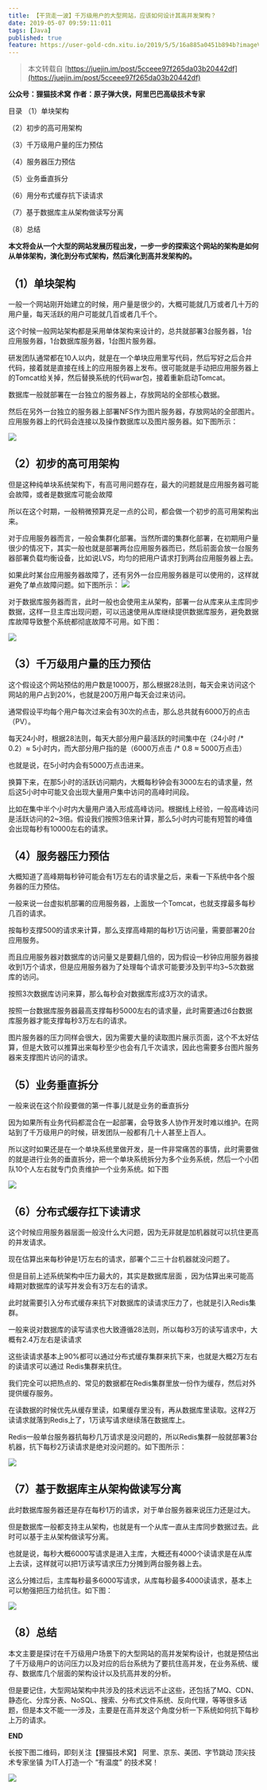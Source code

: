 ```yaml
---
title: 【干货走一波】千万级用户的大型网站，应该如何设计其高并发架构？
date: 2019-05-07 09:59:11:011
tags: [Java] 
published: true
feature: https://user-gold-cdn.xitu.io/2019/5/5/16a885a0451b894b?imageView2/0/w/1280/h/960/ignore-error/1
---
```

> 本文转载自 [https://juejin.im/post/5cceee97f265da03b20442df](https://juejin.im/post/5cceee97f265da03b20442df) 

**公众号：狸猫技术窝**
**作者：原子弹大侠，阿里巴巴高级技术专家**

目录 （1）单块架构

（2）初步的高可用架构

（3）千万级用户量的压力预估

（4）服务器压力预估

（5）业务垂直拆分

（6）用分布式缓存抗下读请求

（7）基于数据库主从架构做读写分离

（8）总结

**本文将会从一个大型的网站发展历程出发，一步一步的探索这个网站的架构是如何从单体架构，演化到分布式架构，然后演化到高并发架构的。**

## （1）单块架构

一般一个网站刚开始建立的时候，用户量是很少的，大概可能就几万或者几十万的用户量，每天活跃的用户可能就几百或者几千个。

这个时候一般网站架构都是采用单体架构来设计的，总共就部署3台服务器，1台应用服务器，1台数据库服务器，1台图片服务器。

研发团队通常都在10人以内，就是在一个单块应用里写代码，然后写好之后合并代码，接着就是直接在线上的应用服务器上发布。很可能就是手动把应用服务器上的Tomcat给关掉，然后替换系统的代码war包，接着重新启动Tomcat。

数据库一般就部署在一台独立的服务器上，存放网站的全部核心数据。

然后在另外一台独立的服务器上部署NFS作为图片服务器，存放网站的全部图片。应用服务器上的代码会连接以及操作数据库以及图片服务器。如下图所示：

![](https://user-gold-cdn.xitu.io/2019/5/5/16a885a0451b894b?imageView2/0/w/1280/h/960/ignore-error/1)

## （2）初步的高可用架构

但是这种纯单块系统架构下，有高可用问题存在，最大的问题就是应用服务器可能会故障，或者是数据库可能会故障

所以在这个时期，一般稍微预算充足一点的公司，都会做一个初步的高可用架构出来。

对于应用服务器而言，一般会集群化部署。当然所谓的集群化部署，在初期用户量很少的情况下，其实一般也就是部署两台应用服务器而已，然后前面会放一台服务器部署负载均衡设备，比如说LVS，均匀的把用户请求打到两台应用服务器上去。

如果此时某台应用服务器故障了，还有另外一台应用服务器是可以使用的，这样就避免了单点故障问题。如下图所示：
![](https://user-gold-cdn.xitu.io/2019/5/5/16a885a2519a865d?imageView2/0/w/1280/h/960/ignore-error/1)

对于数据库服务器而言，此时一般也会使用主从架构，部署一台从库来从主库同步数据，这样一旦主库出现问题，可以迅速使用从库继续提供数据库服务，避免数据库故障导致整个系统都彻底故障不可用。如下图：

![](https://user-gold-cdn.xitu.io/2019/5/5/16a885a8fe3170fa?imageView2/0/w/1280/h/960/ignore-error/1)

## （3）千万级用户量的压力预估

这个假设这个网站预估的用户数是1000万，那么根据28法则，每天会来访问这个网站的用户占到20%，也就是200万用户每天会过来访问。

通常假设平均每个用户每次过来会有30次的点击，那么总共就有6000万的点击（PV）。

每天24小时，根据28法则，每天大部分用户最活跃的时间集中在（24小时 /* 0.2）≈ 5小时内，而大部分用户指的是（6000万点击 /* 0.8 ≈ 5000万点击）

也就是说，在5小时内会有5000万点击进来。

换算下来，在那5小时的活跃访问期内，大概每秒钟会有3000左右的请求量，然后这5小时中可能又会出现大量用户集中访问的高峰时间段。

比如在集中半个小时内大量用户涌入形成高峰访问。根据线上经验，一般高峰访问是活跃访问的2~3倍。假设我们按照3倍来计算，那么5小时内可能有短暂的峰值会出现每秒有10000左右的请求。

## （4）服务器压力预估

大概知道了高峰期每秒钟可能会有1万左右的请求量之后，来看一下系统中各个服务器的压力预估。

一般来说一台虚拟机部署的应用服务器，上面放一个Tomcat，也就支撑最多每秒几百的请求。

按每秒支撑500的请求来计算，那么支撑高峰期的每秒1万访问量，需要部署20台应用服务。

而且应用服务器对数据库的访问量又是要翻几倍的，因为假设一秒钟应用服务器接收到1万个请求，但是应用服务器为了处理每个请求可能要涉及到平均3~5次数据库的访问。

按照3次数据库访问来算，那么每秒会对数据库形成3万次的请求。

按照一台数据库服务器最高支撑每秒5000左右的请求量，此时需要通过6台数据库服务器才能支撑每秒3万左右的请求。

图片服务器的压力同样会很大，因为需要大量的读取图片展示页面，这个不太好估算，但是大致可以推算出来每秒至少也会有几千次请求，因此也需要多台图片服务器来支撑图片访问的请求。

## （5）业务垂直拆分

一般来说在这个阶段要做的第一件事儿就是业务的垂直拆分

因为如果所有业务代码都混合在一起部署，会导致多人协作开发时难以维护。在网站到了千万级用户的时候，研发团队一般都有几十人甚至上百人。

所以这时如果还是在一个单块系统里做开发，是一件非常痛苦的事情，此时需要做的就是进行业务的垂直拆分，把一个单块系统拆分为多个业务系统，然后一个小团队10个人左右就专门负责维护一个业务系统。如下图

![](https://user-gold-cdn.xitu.io/2019/5/5/16a885ae541528b8?imageView2/0/w/1280/h/960/ignore-error/1)

## （6）分布式缓存扛下读请求

这个时候应用服务器层面一般没什么大问题，因为无非就是加机器就可以抗住更高的并发请求。

现在估算出来每秒钟是1万左右的请求，部署个二三十台机器就没问题了。

但是目前上述系统架构中压力最大的，其实是数据库层面 ，因为估算出来可能高峰期对数据库的读写并发会有3万左右的请求。

此时就需要引入分布式缓存来抗下对数据库的读请求压力了，也就是引入Redis集群。

一般来说对数据库的读写请求也大致遵循28法则，所以每秒3万的读写请求中，大概有2.4万左右是读请求

这些读请求基本上90%都可以通过分布式缓存集群来抗下来，也就是大概2万左右的读请求可以通过 Redis集群来抗住。

我们完全可以把热点的、常见的数据都在Redis集群里放一份作为缓存，然后对外提供缓存服务。

在读数据的时候优先从缓存里读，如果缓存里没有，再从数据库里读取。这样2万读请求就落到Redis上了，1万读写请求继续落在数据库上。

Redis一般单台服务器抗每秒几万请求是没问题的，所以Redis集群一般就部署3台机器，抗下每秒2万读请求是绝对没问题的。如下图所示：

![](https://user-gold-cdn.xitu.io/2019/5/5/16a885b167cac4c8?imageView2/0/w/1280/h/960/ignore-error/1)

## （7）基于数据库主从架构做读写分离

此时数据库服务器还是存在每秒1万的请求，对于单台服务器来说压力还是过大。

但是数据库一般都支持主从架构，也就是有一个从库一直从主库同步数据过去。此时可以基于主从架构做读写分离。

也就是说，每秒大概6000写请求是进入主库，大概还有4000个读请求是在从库上去读，这样就可以把1万读写请求压力分摊到两台服务器上去。

这么分摊过后，主库每秒最多6000写请求，从库每秒最多4000读请求，基本上可以勉强把压力给抗住。如下图：

![](https://user-gold-cdn.xitu.io/2019/5/5/16a885b2996544a7?imageView2/0/w/1280/h/960/ignore-error/1)

## （8）总结

本文主要是探讨在千万级用户场景下的大型网站的高并发架构设计，也就是预估出了千万级用户的访问压力以及对应的后台系统为了要抗住高并发，在业务系统、缓存、数据库几个层面的架构设计以及抗高并发的分析。

但是要记住，大型网站架构中共涉及的技术远远不止这些，还包括了MQ、CDN、静态化、分库分表、NoSQL、搜索、分布式文件系统、反向代理，等等很多话题，但是本文不能一一涉及，主要是在高并发这个角度分析一下系统如何抗下每秒上万的请求。

**END**

长按下图二维码，即刻关注【狸猫技术窝】 阿里、京东、美团、字节跳动 顶尖技术专家坐镇 为IT人打造一个 “有温度” 的技术窝！

![](https://user-gold-cdn.xitu.io/2019/4/23/16a4aea4c6855bb5?imageView2/0/w/1280/h/960/ignore-error/1)


